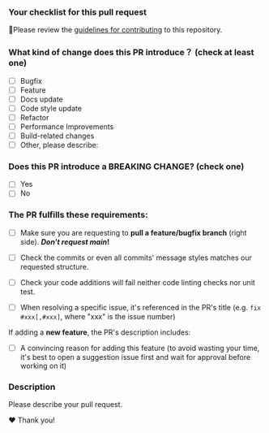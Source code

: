 ### Your checklist for this pull request
🚨Please review the [guidelines for contributing](.github/CONTRIBUTING.md) to this repository.

### What kind of change does this PR introduce？ (check at least one)

- [ ] Bugfix
- [ ] Feature
- [ ] Docs update
- [ ] Code style update
- [ ] Refactor
- [ ] Performance Improvements
- [ ] Build-related changes
- [ ] Other, please describe:

### Does this PR introduce a BREAKING CHANGE? (check one)

- [ ] Yes
- [ ] No

<!-- If yes, please describe the impact and migration path for existing applications: -->

### The PR fulfills these requirements:

- [ ] Make sure you are requesting to **pull a feature/bugfix branch** (right side). **_Don't request main_!**
- [ ] Check the commits or even all commits' message styles matches our requested structure.
- [ ] Check your code additions will fail neither code linting checks nor unit test.
- [ ] When resolving a specific issue, it's referenced in the PR's title (e.g. `fix #xxx[,#xxx]`, where "xxx" is the issue number)


If adding a **new feature**, the PR's description includes:
- [ ] A convincing reason for adding this feature (to avoid wasting your time, it's best to open a suggestion issue first and wait for approval before working on it)

### Description

Please describe your pull request.

❤️ Thank you!
